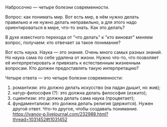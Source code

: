 Набросочно — четыре болезни современности.

Вопрос: как понимать мир. Вот есть мир, в нём нужно делать правильно и не нужно делать неправильно, а для этого надо ориентироваться в мире, что-то знать. Как это делать?

В духе известного перехода от "что делать" к "кто виноват" меняем вопрос, получаем: кто отвечает за такое понимание?

Вот есть наука. Наука — это знания. Очень много самых разных знаний. Но наука сама по себе удалена от жизни. Нужно что-то, что позволяет её интерпретировать и привязать к естественным жизненным вопросам. Кто должен предоставлять такую интерпретацию?

Четыре ответа — это четыре болезни современности:
1) романтизм: это должно делать искусство (на ладан дышит, но жив);
2) натур-философия (?): это должна делать философия (изжито);
3) сциентизм: это должна делать сама наука (процветает);
4) фундаментализм: это должна делать религия (держится).
Нужен другой ответ. Что-то другое, чтобы создавать понимание.
https://ivanov-p.livejournal.com/232988.html?thread=1031452#t1031452